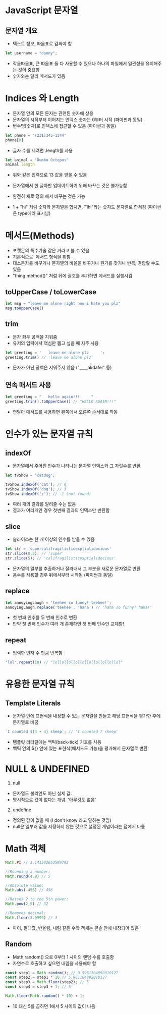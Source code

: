# JavaScript 문자열

## 문자열 개요
- 텍스트 정보, 따옴표로 감싸야 함
```js
let username = "danny";
```
- 작음따옴표, 큰 따옴표 둘 다 사용할 수 있으나 하나의 파일에서 일관성을 유지해주는 것이 중요함
- 숫자와는 달리 메서드가 있음

# Indices 와 Length
- 문자열 안의 모든 문자는 관련된 숫자에 상응
- 문자열의 시작부터 이어지는 인덱스 숫자는 0부터 시작 (파이썬과 동일)
- 변수명[숫자]로 인덱스에 접근할 수 있음 (파이썬과 동일)
```js
let phone = "(231)345-1344"
phone[0]
```
- 글자 수를 세려면 .length를 사용
```js
let animal = "Dumbo Octopus"
animal.length
```
- 위와 같은 입력으로 13 값을 얻을 수 있음

- 문자열에서 한 글자만 업데이트하기 위해 바꾸는 것은 불가능함
- 완전히 새로 정의 해서 바꾸는 것은 가능
- 1 + "hi" 처럼 숫자와 문자열을 합치면, "1hi"라는 숫자도 문자열로 합쳐짐 (파이썬은 type에러 표시남)

# 메서드(Methods)
- 포켓몬의 특수기술 같은 거라고 볼 수 있음
- 기본적으로 .메서드 형식을 취함
- 대소문자를 바꾸거나 문자열의 비율을 바꾸거나 뭔가를 찾거나 반복, 결합할 수도 있음
- "thing.method()" 처럼 뒤에 괄호를 추가하면 메서드를 실행시킴
## toUpperCase / toLowerCase
```js
let msg = "leave me alone right now i hate you plz"
msg.toUpperCase()
```
## trim
- 문자 좌우 공백을 지워줌
- 유저의 입력에서 핵심만 뽑고 싶을 때 자주 사용
```js
let greeting = '   leave me alone plz     ';
greeting.trim() // 'leave me alone plz'
```
- 문자가 아닌 공백은 지워주지 않음 ("____akdafel" 등)

## 연속 매서드 사용
```js
let greeting = "   hello again!!!     "
greeting.trin().toUpperCase() // "HELLO AGAIN!!!"
```
- 연달아 매서드를 사용하면 왼쪽에서 오른쪽 순서대로 작동

# 인수가 있는 문자열 규칙
## indexOf
- 문자열에서 주어진 인수가 나타나는 문자열 인덱스와 그 자릿수를 반환
```js
let tvShow = 'catdog';

tvShow.indexOf('cat'); // 0
tvShow.indexOf('dog'); // 3
tvShow.indexOf('z'); // -1 (not found)
```
- 여러 개의 결과를 알려줄 수는 없음 
- 결과가 여러개인 경우 첫번째 결과의 인덱스만 반환함
## slice
- 슬라이스는 한 개 이상의 인수를 받을 수 있음
```js
let str = 'supercalifragilisticexptialidocious'
str.slice(0,5); // 'super'
str.slice(5); // 'califragilisticexptialidocious'
```
- 문자열의 일부를 추출하거나 잘라내서 그 부분을 새로운 문자열로 반환
- 음수를 사용할 경우 뒤에서부터 시작됨 (파이썬과 동일)
## replace
```js
let annoyingLaugh = 'teehee so funny! teehee!';
annoyingLaugh.replace('teehee', 'haha') // 'haha so funny! haha!'
```
- 첫 번째 인수를 두 번째 인수로 변환
- 만약 첫 번째 인수가 여러 개 존재하면 첫 번째 인수만 교체함!
## repeat
- 입력한 인자 수 만큼 반복함
```js
"lol".repeat(10) // "lollollollollollollollollollol"
```

# 유용한 문자열 규칙
## Template Literals
- 문자열 안에 표현식을 내장할 수 있는 문자열을 만들고 해당 표현식을 평가한 후에 문자열로 바꿈
```js
`I counted ${3 + 4} sheep`; // 'I counted 7 sheep'
```
- 템플릿 리터럴에는 백틱(back-tick) 기호를 사용
- 백틱 안의 ${} 안에 있는 표현식(매서드도 가능)을 평가해서 문자열로 변환

# NULL & UNDEFINED
1. null
- 문자열도 불리언도 아닌 실제 값. 
- 명시적으로 값이 없다는 개념. '아무것도 없음' 

2. undefine
- 정의된 값이 없을 때 (I don't know 라고 말하는 것임)
- null은 일부러 값을 지정하지 않는 것으로 설정된 개념이라는 점에서 다름

# Math 객체
```js
Math.PI // 3.141592653589793

//Rounding a number:
Math.round(4.9) // 5

//Absolute value:
Math.abs(-456) // 456

//Raises 2 to the 5th power:
Math.pow(2,5) // 32

//Removes decimal:
Math.floor(3.9999) // 3
```
- 파이, 절대값, 반올림, 내림 같은 수학 객체는 콘솔 안에 내장되어 있음

## Random
- Math.random() 으로 0부터 1 사이의 랜덤 수를 호출함
- 자연수로 호출하고 싶으면 내림을 사용해야 함
```js
const step1 = Math.random(); // 0.5961104892810127
const step2 = step1 * 10 // 5.961104892810127
const step3 = Math.floor(step2); // 5
const step4 = step3 + 1; // 6

Math.floor(Math.random() * 10) + 1;
```
- 10 대신 5를 곱하면 1에서 5 사이의 값이 나옴
